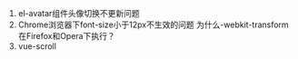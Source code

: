 1. el-avatar组件头像切换不更新问题
2. Chrome浏览器下font-size小于12px不生效的问题
   为什么-webkit-transform在Firefox和Opera下执行？
3. vue-scroll